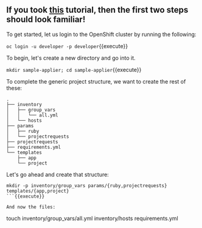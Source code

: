 ## If you took [this](https://katacoda.com/patrickcarney/scenarios/openshift-applier) tutorial, then the first two steps should look familiar!

To get started, let us login to the OpenShift cluster by running the following:

``oc login -u developer -p developer``{{execute}}

To begin, let's create a new directory and go into it.

``mkdir sample-applier; cd sample-applier``{{execute}}

To complete the generic project structure, we want to create the rest of these:

```
.
├── inventory
│   ├── group_vars
│   │   └── all.yml
│   └── hosts
├── params
│   ├── ruby
│   └── projectrequests
├── projectrequests
├── requirements.yml
└── templates
    ├── app
    └── project
```

Let's go ahead and create that structure:

```
mkdir -p inventory/group_vars params/{ruby,projectrequests} templates/{app,project}
```{{execute}}

And now the files:

``` 
touch inventory/group_vars/all.yml inventory/hosts requirements.yml
```{{execute}}